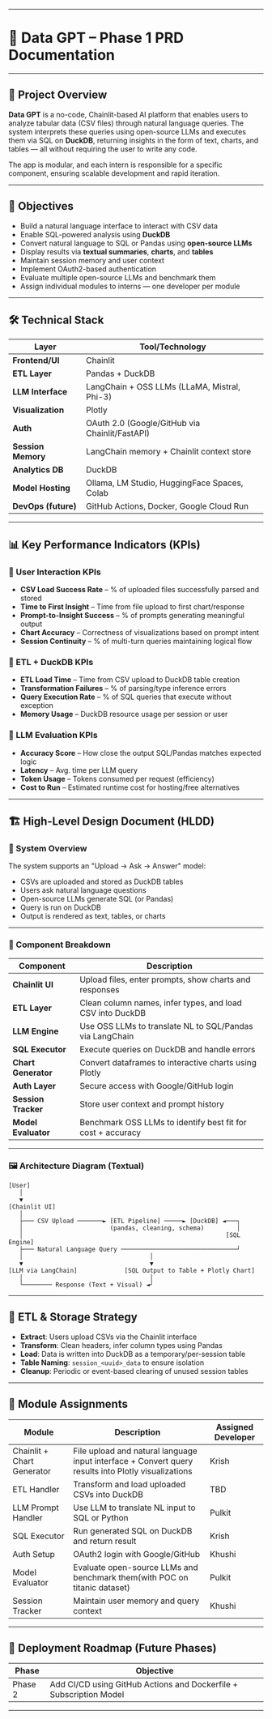 
---

# 📘 Data GPT – Phase 1 PRD Documentation

---

## 📌 Project Overview

**Data GPT** is a no-code, Chainlit-based AI platform that enables users to analyze tabular data (CSV files) through natural language queries. The system interprets these queries using open-source LLMs and executes them via SQL on **DuckDB**, returning insights in the form of text, charts, and tables — all without requiring the user to write any code.

The app is modular, and each intern is responsible for a specific component, ensuring scalable development and rapid iteration.

---

## 🎯 Objectives

* Build a natural language interface to interact with CSV data
* Enable SQL-powered analysis using **DuckDB**
* Convert natural language to SQL or Pandas using **open-source LLMs**
* Display results via **textual summaries**, **charts**, and **tables**
* Maintain session memory and user context
* Implement OAuth2-based authentication
* Evaluate multiple open-source LLMs and benchmark them
* Assign individual modules to interns — one developer per module

---

## 🛠️ Technical Stack

| Layer               | Tool/Technology                                |
| ------------------- | ---------------------------------------------- |
| **Frontend/UI**     | Chainlit                                       |
| **ETL Layer**       | Pandas + DuckDB                                |
| **LLM Interface**   | LangChain + OSS LLMs (LLaMA, Mistral, Phi-3)   |
| **Visualization**   | Plotly                                         |
| **Auth**            | OAuth 2.0 (Google/GitHub via Chainlit/FastAPI) |
| **Session Memory**  | LangChain memory + Chainlit context store      |
| **Analytics DB**    | DuckDB                                         |
| **Model Hosting**   | Ollama, LM Studio, HuggingFace Spaces, Colab   |
| **DevOps (future)** | GitHub Actions, Docker, Google Cloud Run       |

---

## 📊 Key Performance Indicators (KPIs)

### 🔹 User Interaction KPIs

* **CSV Load Success Rate** – % of uploaded files successfully parsed and stored
* **Time to First Insight** – Time from file upload to first chart/response
* **Prompt-to-Insight Success** – % of prompts generating meaningful output
* **Chart Accuracy** – Correctness of visualizations based on prompt intent
* **Session Continuity** – % of multi-turn queries maintaining logical flow

### 🔸 ETL + DuckDB KPIs

* **ETL Load Time** – Time from CSV upload to DuckDB table creation
* **Transformation Failures** – % of parsing/type inference errors
* **Query Execution Rate** – % of SQL queries that execute without exception
* **Memory Usage** – DuckDB resource usage per session or user

### 🧠 LLM Evaluation KPIs

* **Accuracy Score** – How close the output SQL/Pandas matches expected logic
* **Latency** – Avg. time per LLM query
* **Token Usage** – Tokens consumed per request (efficiency)
* **Cost to Run** – Estimated runtime cost for hosting/free alternatives

---

## 🏗️ High-Level Design Document (HLDD)

### 📌 System Overview

The system supports an "Upload → Ask → Answer" model:

* CSVs are uploaded and stored as DuckDB tables
* Users ask natural language questions
* Open-source LLMs generate SQL (or Pandas)
* Query is run on DuckDB
* Output is rendered as text, tables, or charts

---

### 🧱 Component Breakdown

| Component           | Description                                                 |
| ------------------- | ----------------------------------------------------------- |
| **Chainlit UI**     | Upload files, enter prompts, show charts and responses      |
| **ETL Layer**       | Clean column names, infer types, and load CSV into DuckDB   |
| **LLM Engine**      | Use OSS LLMs to translate NL to SQL/Pandas via LangChain    |
| **SQL Executor**    | Execute queries on DuckDB and handle errors                 |
| **Chart Generator** | Convert dataframes to interactive charts using Plotly       |
| **Auth Layer**      | Secure access with Google/GitHub login                      |
| **Session Tracker** | Store user context and prompt history                       |
| **Model Evaluator** | Benchmark OSS LLMs to identify best fit for cost + accuracy |

---

### 🖼 Architecture Diagram (Textual)

```
[User]
   │
   ▼
[Chainlit UI]
   │
   ├─── CSV Upload ───────► [ETL Pipeline] ─────► [DuckDB] ◄───┐
   │                        (pandas, cleaning, schema)         │
   │                                                        [SQL Engine]
   ├─── Natural Language Query ────────────────────────────────┘
   │                                   │
   ▼                                   ▼
[LLM via LangChain]             [SQL Output to Table + Plotly Chart]
   │                                   │
   └──────── Response (Text + Visual) ◄┘

```

---

## 🔁 ETL & Storage Strategy

* **Extract**: Users upload CSVs via the Chainlit interface
* **Transform**: Clean headers, infer column types using Pandas
* **Load**: Data is written into DuckDB as a temporary/per-session table
* **Table Naming**: `session_<uuid>_data` to ensure isolation
* **Cleanup**: Periodic or event-based clearing of unused session tables

---

## 🧩 Module Assignments

| Module                      | Description                                                                                         | Assigned Developer |
|-----------------------------|-----------------------------------------------------------------------------------------------------|--------------------|
| Chainlit +  Chart Generator | File upload and natural language input interface + Convert query results into Plotly visualizations | Krish              |
| ETL Handler                 | Transform and load uploaded CSVs into DuckDB                                                        | TBD                |
| LLM Prompt Handler          | Use LLM to translate NL input to SQL or Python                                                      | Pulkit             |
| SQL Executor                | Run generated SQL on DuckDB and return result                                                       | Krish              |
| Auth Setup                  | OAuth2 login with Google/GitHub                                                                     | Khushi             |
| Model Evaluator             | Evaluate open-source LLMs and benchmark them(with POC on titanic dataset)                           | Pulkit             |
| Session Tracker             | Maintain user memory and query context                                                              | Khushi             |

---

## 🚀 Deployment Roadmap (Future Phases)

| Phase   | Objective                                                            |
| ------- |----------------------------------------------------------------------|
| Phase 2 | Add CI/CD using GitHub Actions and Dockerfile   + Subscription Model |

---
